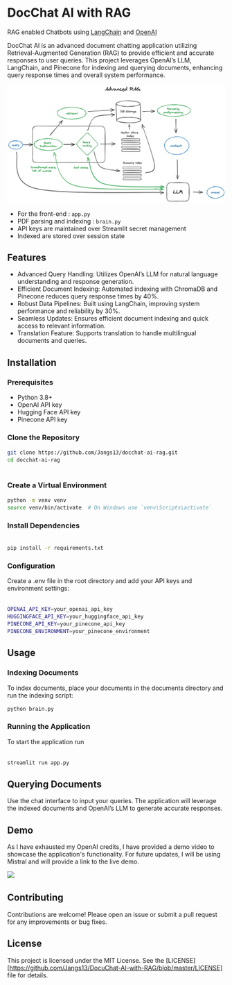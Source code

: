 # DocChat AI with RAG
RAG enabled Chatbots using [LangChain](https://www.langchain.com) and [OpenAI]([https://databutton.com/login?utm_source=github&utm_medium=avra&utm_article=rag](https://www.google.com/url?sa=i&url=https%3A%2F%2Ficonduck.com%2Ficons%2F1213%2Fopenai&psig=AOvVaw22J6BNkwxOFnfENTUMYFrq&ust=1719519281288000&source=images&cd=vfe&opi=89978449&ved=0CBEQjRxqFwoTCPiUitKK-oYDFQAAAAAdAAAAABAE))

DocChat AI is an advanced document chatting application utilizing Retrieval-Augmented Generation (RAG) to provide efficient and accurate responses to user queries. This project leverages OpenAI’s LLM, LangChain, and Pinecone for indexing and querying documents, enhancing query response times and overall system performance.

![](https://github.com/Jangs13/DocuChat-AI-with-RAG/blob/master/RAG%20flowchart.png)


- For the front-end : `app.py`
- PDF parsing and indexing : `brain.py`
- API keys are maintained over Streamlit secret management
- Indexed are stored over session state 

## Features 
- Advanced Query Handling: Utilizes OpenAI’s LLM for natural language understanding and response generation.
- Efficient Document Indexing: Automated indexing with ChromaDB and Pinecone reduces query response times by 40%.
- Robust Data Pipelines: Built using LangChain, improving system performance and reliability by 30%.
- Seamless Updates: Ensures efficient document indexing and quick access to relevant information.
- Translation Feature: Supports translation to handle multilingual documents and queries.

## Installation

### Prerequisites

- Python 3.8+
- OpenAI API key
- Hugging Face API key
- Pinecone API key

### Clone the Repository

```bash
git clone https://github.com/Jangs13/docchat-ai-rag.git
cd docchat-ai-rag
 
```
### Create a Virtual Environment

```bash
python -m venv venv
source venv/bin/activate  # On Windows use `venv\Scripts\activate`

```

### Install Dependencies

``` bash

pip install -r requirements.txt

```

### Configuration

Create a .env file in the root directory and add your API keys and environment settings:

``` bash

OPENAI_API_KEY=your_openai_api_key
HUGGINGFACE_API_KEY=your_huggingface_api_key
PINECONE_API_KEY=your_pinecone_api_key
PINECONE_ENVIRONMENT=your_pinecone_environment

```
## Usage 
### Indexing Documents
To index documents, place your documents in the documents directory and run the indexing script:

```bash
python brain.py

```
### Running the Application

To start the application run 

``` bash

streamlit run app.py

```

## Querying Documents

Use the chat interface to input your queries. The application will leverage the indexed documents and OpenAI’s LLM to generate accurate responses.

## Demo
As I have exhausted my OpenAI credits, I have provided a demo video to showcase the application's functionality. For future updates, I will be using Mistral and will provide a link to the live demo.

![](https://github.com/Jangs13/DocuChat-AI-with-RAG/blob/master/compare%20medium.gif)


## Contributing

Contributions are welcome! Please open an issue or submit a pull request for any improvements or bug fixes.

## License

This project is licensed under the MIT License. See the [LICENSE][https://github.com/Jangs13/DocuChat-AI-with-RAG/blob/master/LICENSE] file for details.

















